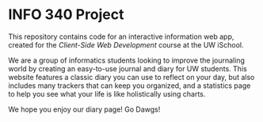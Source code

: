 # INFO 340 Project

This repository contains code for an interactive information web app, created for the _Client-Side Web Development_ course at the UW iSchool.

We are a group of informatics students looking to improve the journaling world by creating an easy-to-use journal and diary for UW students. This website features a classic diary you can use to reflect on your day, but also includes many trackers that can keep you organized, and a statistics page to help you see what your life is like holistically using charts.

We hope you enjoy our diary page! Go Dawgs!
